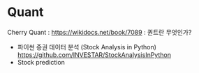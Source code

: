 # Quant
Cherry Quant : https://wikidocs.net/book/7089 : 퀀트란 무엇인가?
- 파이썬 증권 데이터 분석 (Stock Analysis in Python) https://github.com/INVESTAR/StockAnalysisInPython
- Stock prediction

